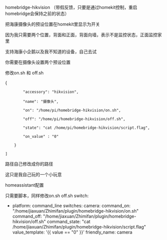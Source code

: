 homebridge-hikvision （带假反馈，只要是通过homekit控制，重启homebridge会保持之前的状态）

把海康摄像头的预设位置在homekit里显示为开关

因为我只需要两个位置，背面和正面，背面向墙，表示不是监控状态，正面监控家里

支持海康小企鹅以及我不知道的设备，自己去试

你需要在摄像头设置两个预设位置

修改on.sh 和 off.sh

{

            "accessory": "hikvision",
            
            "name": "摄像头",
            
            "on": "/home/pi/homebridge-hikvision/on.sh",
            
            "off": "/home/pi/homebridge-hikvision/off.sh",
            
            "state": "cat /home/pi/homebridge-hikvision/script.flag",
            
            "on_value" : "0"
            
        }
        
    ]
路径自己修改成你的路径

这只是我自己玩的一个小玩意


homeassistant配置

只需要脚本，同样修改on.sh off.sh
switch:
- platform: command_line
  switches:
    camera:
      command_on: "/home/jiaxuan/Zhimifan/plugin/homebridge-hikvision/on.sh"
      command_off: "/home/jiaxuan/Zhimifan/plugin/homebridge-hikvision/off.sh"
      command_state: "cat /home/jiaxuan/Zhimifan/plugin/homebridge-hikvision/script.flag"
      value_template: '{{ value == "0" }}'
      friendly_name: camera
